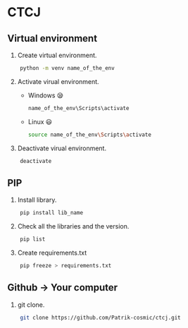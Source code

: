 
# CTCJ 
## Virtual environment

1. Create virtual environment.
``` bash
    python -m venv name_of_the_env
```
        
2. Activate virual environment.

    - Windows 😪
    
        ``` bash
        name_of_the_env\Scripts\activate
        ```
    - Linux 😃
         ``` bash
        source name_of_the_env\Scripts\activate
        ```
3. Deactivate virual environment.
``` bash
    deactivate
```

## PIP 

1. Install library.
``` bash
    pip install lib_name
```

2. Check all the libraries and the version.
``` bash
    pip list
```

3. Create requirements.txt 
``` bash
    pip freeze > requirements.txt 
```

## Github -> Your computer

1. git clone.
``` bash
    git clone https://github.com/Patrik-cosmic/ctcj.git
```